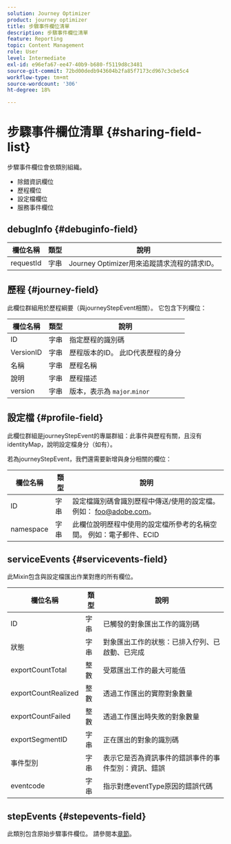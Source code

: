 ```yaml
---
solution: Journey Optimizer
product: journey optimizer
title: 步驟事件欄位清單
description: 步驟事件欄位清單
feature: Reporting
topic: Content Management
role: User
level: Intermediate
exl-id: e96efa67-ee47-40b9-b680-f5119d8c3481
source-git-commit: 72bd00dedb943604b2fa85f7173cd967c3cbe5c4
workflow-type: tm+mt
source-wordcount: '306'
ht-degree: 18%

---
```


# 步驟事件欄位清單 {#sharing-field-list}

步驟事件欄位會依類別組織。

* 除錯資訊欄位
* 歷程欄位
* 設定檔欄位
* 服務事件欄位

## debugInfo {#debuginfo-field}

| 欄位名稱 | 類型 | 說明 |
|---|---|------------|
| requestId | 字串 | Journey Optimizer用來追蹤請求流程的請求ID。 |

## 歷程 {#journey-field}

此欄位群組用於歷程綱要（與journeyStepEvent相關）。 它包含下列欄位：

| 欄位名稱 | 類型 | 說明 |
|---|---|------------|
| ID | 字串 | 指定歷程的識別碼 |
| VersionID | 字串 | 歷程版本的ID。 此ID代表歷程的身分 |
| 名稱 | 字串 | 歷程名稱 |
| 說明 | 字串 | 歷程描述 |
| version | 字串 | 版本，表示為 `major`.`minor` |

## 設定檔 {#profile-field}

此欄位群組是journeyStepEvent的專屬群組：此事件與歷程有關，且沒有identityMap，說明設定檔身分（如有）。

若為journeyStepEvent，我們還需要新增與身分相關的欄位：

| 欄位名稱 | 類型 | 說明 |
|---|---|------------|
| ID | 字串 | 設定檔識別碼會識別歷程中傳送/使用的設定檔。 例如： foo@adobe.com。 |
| namespace | 字串 | 此欄位說明歷程中使用的設定檔所參考的名稱空間。 例如：電子郵件、ECID |

## serviceEvents {#servicevents-field}

此Mixin包含與設定檔匯出作業對應的所有欄位。

| 欄位名稱 | 類型 | 說明 |
|---|---|------------|
| ID | 字串 | 已觸發的對象匯出工作的識別碼 |
| 狀態 | 字串 | 對象匯出工作的狀態：已排入佇列、已啟動、已完成 |
| exportCountTotal | 整數 | 受眾匯出工作的最大可能值 |
| exportCountRealized | 整數 | 透過工作匯出的實際對象數量 |
| exportCountFailed | 整數 | 透過工作匯出時失敗的對象數量 |
| exportSegmentID | 字串 | 正在匯出的對象的識別碼 |
| 事件型別 | 字串 | 表示它是否為資訊事件的錯誤事件的事件型別：資訊、錯誤 |
| eventcode | 字串 | 指示對應eventType原因的錯誤代碼 |

## stepEvents {#stepevents-field}

此類別包含原始步驟事件欄位。 請參閱本[章節](../reports/sharing-legacy-fields.md)。
